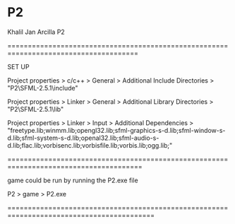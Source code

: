 # P2
Khalil Jan Arcilla
P2

======================================================================================

SET UP

Project properties > c/c++ > General > Additional Include Directories > "P2\SFML-2.5.1\include"


Project properties > Linker > General > Additional Library Directories > "P2\SFML-2.5.1\lib"


Project properties > Linker > Input > Additional Dependencies > "freetype.lib;winmm.lib;opengl32.lib;sfml-graphics-s-d.lib;sfml-window-s-d.lib;sfml-system-s-d.lib;openal32.lib;sfml-audio-s-d.lib;flac.lib;vorbisenc.lib;vorbisfile.lib;vorbis.lib;ogg.lib;"



=======================================================================================

game could be run by running the P2.exe file


P2 > game > P2.exe

==========================================================================================
